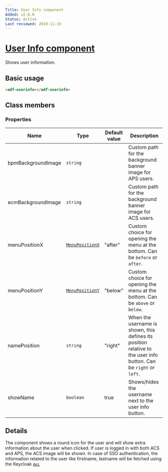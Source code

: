 ```yaml
---
Title: User Info component
Added: v2.0.0
Status: Active
Last reviewed: 2018-11-19
---
```


# [User Info component](lib/core/src/lib/userinfo/components/user-info.component.ts "Defined in user-info.component.ts")

Shows user information.

## Basic usage

```html
<adf-userinfo></adf-userinfo>
```

## Class members

### Properties

| Name | Type | Default value | Description |
| ---- | ---- | ------------- | ----------- |
| bpmBackgroundImage | `string` |  | Custom path for the background banner image for APS users. |
| ecmBackgroundImage | `string` |  | Custom path for the background banner image for ACS users. |
| menuPositionX | [`MenuPositionX`](https://github.com/angular/components/blob/master/src/material/menu/menu-positions.ts) | "after" | Custom choice for opening the menu at the bottom. Can be `before` or `after`. |
| menuPositionY | [`MenuPositionY`](https://github.com/angular/components/blob/master/src/material/menu/menu-positions.ts) | "below" | Custom choice for opening the menu at the bottom. Can be `above` or `below`. |
| namePosition | `string` | "right" | When the username is shown, this defines its position relative to the user info button. Can be `right` or `left`. |
| showName | `boolean` | true | Shows/hides the username next to the user info button. |

## Details

The component shows a round icon for the user and will show extra information about
the user when clicked.
If user is logged in with both ACS and APS, the ACS image will be shown.
In case of SSO authentication, the information related to the user like firstname, lastname will be fetched using the Keycloak [`Api`](../../../lib/testing/src/lib/core/structure/api.ts)
